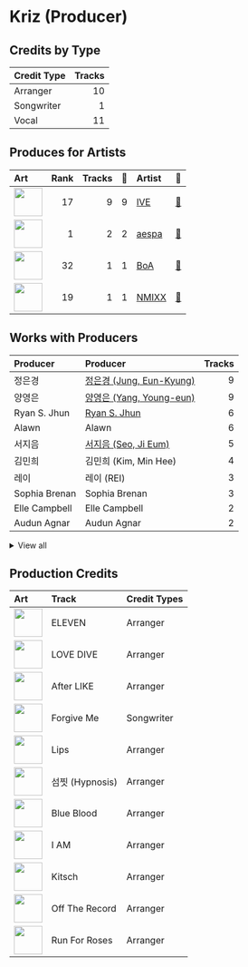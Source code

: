 # Kriz (Producer)

## Credits by Type

| Credit Type | Tracks |
|:---|---:|
| Arranger | 10 |
| Songwriter | 1 |
| Vocal | 11 |

## Produces for Artists

| Art | Rank | Tracks | 💚 | Artist | 🔗 |
|:---|---:|---:|---:|:---|:---|
| <img src="https://i.scdn.co/image/ab6761610000e5eb8939960e5144b51d7903899f" alt="" width="50" /> | 17 | 9 | 9 | [IVE](../../artists/ive/overview.md) | [🔗](https://open.spotify.com/artist/6RHTUrRF63xao58xh9FXYJ) |
| <img src="https://i.scdn.co/image/ab6761610000e5eb573935eb61a1897aeb43c531" alt="" width="50" /> | 1 | 2 | 2 | [aespa](../../artists/aespa/overview.md) | [🔗](https://open.spotify.com/artist/6YVMFz59CuY7ngCxTxjpxE) |
| <img src="https://i.scdn.co/image/ab6761610000e5eb1925e6520e474e569c971b36" alt="" width="50" /> | 32 | 1 | 1 | [BoA](../../artists/boa/overview.md) | [🔗](https://open.spotify.com/artist/4muJrGMndyYWqZtfk8OWy4) |
| <img src="https://i.scdn.co/image/ab6761610000e5eb2b9446440d296ce32189024e" alt="" width="50" /> | 19 | 1 | 1 | [NMIXX](../../artists/nmixx/overview.md) | [🔗](https://open.spotify.com/artist/28ot3wh4oNmoFOdVajibBl) |

## Works with Producers

| Producer | Producer | Tracks |
|:---|:---|---:|
| 정은경 | [정은경 (Jung, Eun-Kyung)](../정은경_(jung,_eun-kyung)/overview.md) | 9 |
| 양영은 | [양영은 (Yang, Young-eun)](../양영은_(yang,_young-eun)/overview.md) | 9 |
| Ryan S. Jhun | [Ryan S. Jhun](../ryan_s__jhun/overview.md) | 6 |
| Alawn | Alawn | 6 |
| 서지음 | [서지음 (Seo, Ji Eum)](../서지음_(seo,_ji_eum)/overview.md) | 5 |
| 김민희 | 김민희 (Kim, Min Hee) | 4 |
| 레이 | 레이 (REI) | 3 |
| Sophia Brenan | Sophia Brenan | 3 |
| Elle Campbell | Elle Campbell | 2 |
| Audun Agnar | Audun Agnar | 2 |


<details>
<summary>View all</summary>

| Producer | Producer | Tracks |
|:---|:---|---:|
| Lauren Aquilina | Lauren Aquilina | 2 |
| Nick Hahn | Nick Hahn | 2 |
| Simon Bergseth | Simon Bergseth | 2 |
| 이스란 | 이스란 (Lee, Seran) | 2 |
| 가을 | 가을 (GAEUL) | 2 |
| Exy | Exy | 1 |
| Frankie Day | Frankie Day | 1 |
| Starsmith | Starsmith | 1 |
| 이경원 | 이경원 (Lee, Kyung-won) | 1 |
| LDN Noise | [LDN Noise](../ldn_noise/overview.md) | 1 |
| Benjamin Pinkus | Benjamin Pinkus | 1 |
| Emily Harbakk | Emily Harbakk | 1 |
| BoA | BoA | 1 |
| Elof Loelv | Elof Loelv | 1 |
| Taet Chesterton | Taet Chesterton | 1 |
| 서은일 | 서은일 (Seo, Eun-il) | 1 |
| Iselin Solheim | Iselin Solheim | 1 |
| Hilda Stenmalm | Hilda Stenmalm | 1 |
| BlackSmith | BlackSmith | 1 |
| Eline Noelia | Eline Noelia | 1 |
| Markus Gustafson | Markus Gustafson | 1 |
| Kyle Joseph Faulkner | Kyle Joseph Faulkner | 1 |
| Stally | Stally | 1 |
| Greg Bonnick | Greg Bonnick | 1 |
| 이태섭 | [이태섭 (Lee, Tae-Sub)](../이태섭_(lee,_tae-sub)/overview.md) | 1 |
| SOHLHEE | SOHLHEE | 1 |
| 강영현 | 강영현 (Kang, Young-hyun) | 1 |
| Brooke Tomlinson | Brooke Tomlinson | 1 |
| Jordan Reyes | Jordan Reyes | 1 |
| Omega | Omega | 1 |
| Alexander Pavelich | Alexander Pavelich | 1 |
| RISC | RISC | 1 |
| PATEKO | PATEKO | 1 |
| Ayushy | Ayushy | 1 |
| 서정아 | 서정아 (Seo, Jung Ah) | 1 |
| 엄세희 | [엄세희 (Um, Se-Hee)](../엄세희_(um,_se-hee)/overview.md) | 1 |
| Anders Nilsen | Anders Nilsen | 1 |
| Adriana Caldas de Barros | Adriana Caldas de Barros | 1 |
| 김이나 | [김이나 (Kim, Eana)](../김이나_(kim,_eana)/overview.md) | 1 |
| LOSTBOY | LOSTBOY | 1 |
| Avin | Avin | 1 |
| Tea Carpenter | Tea Carpenter | 1 |
| 구혜진 | [구혜진 (Gu, Hye-jin)](../구혜진_(gu,_hye-jin)/overview.md) | 1 |
| Andre Davidson | Andre Davidson | 1 |
| 황현 | 황현 (Hwang, Hyeon) | 1 |
| 이상엽 | [이상엽 (Lee, Sang-yeob)](../이상엽_(lee,_sang-yeob)/overview.md) | 1 |
| Soaky Siren | Soaky Siren | 1 |
| Sean Davidson | Sean Davidson | 1 |
| Bård Bonsaksen | Bård Bonsaksen (Bonsaken, Bård) | 1 |
| Sivert Hjeltnes Hagtvet | Sivert Hjeltnes Hagtvet | 1 |
| Kristin Marie | Kristin Marie | 1 |
| Danny Shah | Danny Shah | 1 |
| Hayden Chapman | Hayden Chapman | 1 |
| Mommy Son | Mommy Son | 1 |
| Sofiloud | Sofiloud | 1 |
| Lauren Keen | Lauren Keen | 1 |
| Tor-Andrè Jensen Skaar | Tor-Andrè Jensen Skaar (Skaar, Tor-Andrè Jensen) | 1 |
| Lars Kristian Rosness | Lars Kristian Rosness | 1 |
| Corey Sanders | Corey Sanders | 1 |
| Slay | Slay | 1 |

</details>


## Production Credits

| Art | Track | Credit Types |
|:---|:---|:---|
| <img src="https://i.scdn.co/image/ab67616d0000b273da343b21617aac0c57e332bb" alt="" width="50" /> | ELEVEN | Arranger |
| <img src="https://i.scdn.co/image/ab67616d0000b2739016f58cc49e6473e1207093" alt="" width="50" /> | LOVE DIVE | Arranger |
| <img src="https://i.scdn.co/image/ab67616d0000b27387f53da5fb4ab1171766b2d5" alt="" width="50" /> | After LIKE | Arranger |
| <img src="https://i.scdn.co/image/ab67616d0000b273f422ff6b7d82ac38f7821d46" alt="" width="50" /> | Forgive Me | Songwriter |
| <img src="https://i.scdn.co/image/ab67616d0000b27325ef3cec1eceefd4db2f91c8" alt="" width="50" /> | Lips | Arranger |
| <img src="https://i.scdn.co/image/ab67616d0000b27325ef3cec1eceefd4db2f91c8" alt="" width="50" /> | 섬찟 (Hypnosis) | Arranger |
| <img src="https://i.scdn.co/image/ab67616d0000b27325ef3cec1eceefd4db2f91c8" alt="" width="50" /> | Blue Blood | Arranger |
| <img src="https://i.scdn.co/image/ab67616d0000b27325ef3cec1eceefd4db2f91c8" alt="" width="50" /> | I AM | Arranger |
| <img src="https://i.scdn.co/image/ab67616d0000b27325ef3cec1eceefd4db2f91c8" alt="" width="50" /> | Kitsch | Arranger |
| <img src="https://i.scdn.co/image/ab67616d0000b2734d00ac692bae6ce08d2b49ad" alt="" width="50" /> | Off The Record | Arranger |
| <img src="https://i.scdn.co/image/ab67616d0000b27381d97a31253b898bc4149195" alt="" width="50" /> | Run For Roses | Arranger |